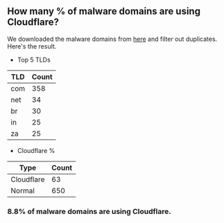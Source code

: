 ## How many % of malware domains are using Cloudflare?


We downloaded the malware domains from [here](https://urlhaus.abuse.ch) and filter out duplicates.
Here's the result.


[//]: # (start replacement)


- Top 5 TLDs

| TLD | Count |
| --- | --- |
| com | 358 |
| net | 34 |
| br | 30 |
| in | 25 |
| za | 25 |


- Cloudflare %

| Type | Count |
| --- | --- |
| Cloudflare | 63 |
| Normal | 650 |


### 8.8% of malware domains are using Cloudflare.